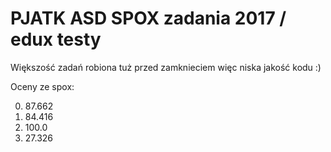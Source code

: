 # PJATK ASD SPOX zadania 2017 / edux testy

Większość zadań robiona tuż przed zamknieciem więc niska jakość kodu :)

Oceny ze spox:

0) 87.662
1) 84.416
2) 100.0
3) 27.326